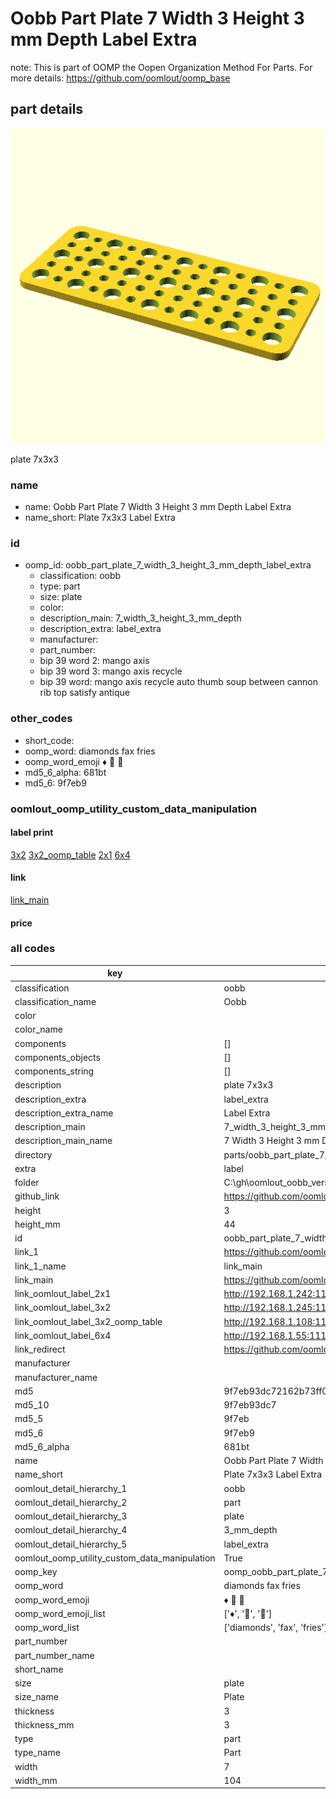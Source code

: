 # Oobb Part Plate 7 Width 3 Height 3 mm Depth Label Extra  

note: This is part of OOMP the Oopen Organization Method For Parts. For more details: https://github.com/oomlout/oomp_base

##  part details
  

[![](3dpr.png)](3dpr.png)

plate 7x3x3



### name
* name: Oobb Part Plate 7 Width 3 Height 3 mm Depth Label Extra
* name_short: Plate 7x3x3 Label Extra
### id
* oomp_id: oobb_part_plate_7_width_3_height_3_mm_depth_label_extra
  * classification: oobb
  * type: part
  * size: plate
  * color: 
  * description_main: 7_width_3_height_3_mm_depth
  * description_extra: label_extra
  * manufacturer: 
  * part_number: 
  * bip 39 word 2: mango axis
  * bip 39 word 3: mango axis recycle
  * bip 39 word: mango axis recycle auto thumb soup between cannon rib top satisfy antique

### other_codes
* short_code: 
* oomp_word: diamonds fax fries
* oomp_word_emoji :diamonds: :fax: :fries:
* md5_6_alpha: 681bt
* md5_6: 9f7eb9






### oomlout_oomp_utility_custom_data_manipulation
#### label print
[3x2](http://192.168.1.245:1112/?label=oomp%20681bt)
[3x2_oomp_table](http://192.168.1.108:1112/?label=oomp%20681bt)
[2x1](http://192.168.1.242:1112/?label=oomp%20681bt)
[6x4](http://192.168.1.55:1112/?label=oomp%20681bt)    

#### link

[link_main](https://github.com/oomlout/oomlout_oobb_version_4_generated_parts/tree/main/navigation_oomp/oobb/part/plate/7_width_3_height_3_mm_depth/label_extra/part)                              

#### price







### all codes 
| key | value |  
| --- | --- |  
| classification | oobb |  
| classification_name | Oobb |  
| color |  |  
| color_name |  |  
| components | [] |  
| components_objects | [] |  
| components_string | [] |  
| description | plate 7x3x3 |  
| description_extra | label_extra |  
| description_extra_name | Label Extra |  
| description_main | 7_width_3_height_3_mm_depth |  
| description_main_name | 7 Width 3 Height 3 mm Depth |  
| directory | parts/oobb_part_plate_7_width_3_height_3_mm_depth_label_extra |  
| extra | label |  
| folder | C:\gh\oomlout_oobb_version_4_generated_parts\parts\oobb_part_plate_7_width_3_height_3_mm_depth_label_extra |  
| github_link | https://github.com/oomlout/oomlout_oomp_part_src/tree/main/parts/oobb_part_plate_7_width_3_height_3_mm_depth_label_extra |  
| height | 3 |  
| height_mm | 44 |  
| id | oobb_part_plate_7_width_3_height_3_mm_depth_label_extra |  
| link_1 | https://github.com/oomlout/oomlout_oobb_version_4_generated_parts/tree/main/navigation_oomp/oobb/part/plate/7_width_3_height_3_mm_depth/label_extra/part |  
| link_1_name | link_main |  
| link_main | https://github.com/oomlout/oomlout_oobb_version_4_generated_parts/tree/main/navigation_oomp/oobb/part/plate/7_width_3_height_3_mm_depth/label_extra/part |  
| link_oomlout_label_2x1 | http://192.168.1.242:1112/?label=oomp%20681bt |  
| link_oomlout_label_3x2 | http://192.168.1.245:1112/?label=oomp%20681bt |  
| link_oomlout_label_3x2_oomp_table | http://192.168.1.108:1112/?label=oomp%20681bt |  
| link_oomlout_label_6x4 | http://192.168.1.55:1112/?label=oomp%20681bt |  
| link_redirect | https://github.com/oomlout/oomlout_oobb_version_4_generated_parts/tree/main/parts/oobb_plate_07_03_03_ex_label |  
| manufacturer |  |  
| manufacturer_name |  |  
| md5 | 9f7eb93dc72162b73ff0b0f967c43c39 |  
| md5_10 | 9f7eb93dc7 |  
| md5_5 | 9f7eb |  
| md5_6 | 9f7eb9 |  
| md5_6_alpha | 681bt |  
| name | Oobb Part Plate 7 Width 3 Height 3 mm Depth Label Extra |  
| name_short | Plate 7x3x3 Label Extra |  
| oomlout_detail_hierarchy_1 | oobb |  
| oomlout_detail_hierarchy_2 | part |  
| oomlout_detail_hierarchy_3 | plate |  
| oomlout_detail_hierarchy_4 | 3_mm_depth |  
| oomlout_detail_hierarchy_5 | label_extra |  
| oomlout_oomp_utility_custom_data_manipulation | True |  
| oomp_key | oomp_oobb_part_plate_7_width_3_height_3_mm_depth_label_extra |  
| oomp_word | diamonds fax fries |  
| oomp_word_emoji | :diamonds: :fax: :fries: |  
| oomp_word_emoji_list | [':diamonds:', ':fax:', ':fries:'] |  
| oomp_word_list | ['diamonds', 'fax', 'fries'] |  
| part_number |  |  
| part_number_name |  |  
| short_name |  |  
| size | plate |  
| size_name | Plate |  
| thickness | 3 |  
| thickness_mm | 3 |  
| type | part |  
| type_name | Part |  
| width | 7 |  
| width_mm | 104 |  
